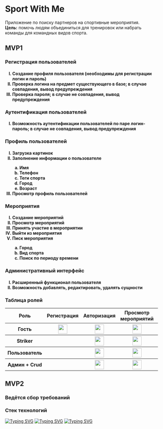 <h1>Sport With Me</h1>
Приложение по поиску партнеров на спортивные мероприятия.<br>
<b>Цель:</b> помочь людям объединиться для тренировок или набрать команды для командных видов спорта. 

<h2>MVP1</h2>
<h3>Регистрация пользователей</h3>
  <h4>
  <ol type="I">
    <li>Создание профиля пользователя (необходимы для регистрации логин и пароль)</li>
    <li>Проверка логина на предмет существующего в базе; в случае совпадения, вывод предупреждения</li>
    <li>Проверка пароля; в случае не совпадения, вывод предупреждения</li>
    </ol>
    </h4>
<h3>Аутентификация пользователей</h3>
 <h4>
   <ol type="I">
    <li>Возможность аутентификации пользователей по паре логин-пароль; в случае не совпадения, вывод предупреждения</li>
    </ol>
</h4>
<h3>Профиль пользователей</h3>
  <h4>
    <ol type="I">
    <li>Загрузка картинок</li>
    <li>Заполнение информации о пользователе</li>
      <ol type="a">
      <li>Имя</li>
      <li>Телефон</li>
      <li>Теги спорта</li>
      <li>Город</li>
      <li>Возраст</li>
      </ol>
    <li>Просмотр профиль пользователей</li>
    </ol>
  </h4>
<h3>Мероприятия</h3>
  <h4>
  <ol type="I">
    <li>Создание мероприятий</li>
    <li>Просмотр мероприятий</li>
    <li>Принять участие в мероприятии</li>
    <li>Выйти из мероприятия</li>
    <li>Писк мероприятия</li>
    <ol type="a">
      <li>Город</li>
      <li>Вид спорта</li>
      <li>Поиск по периоду времени</li>
      </ol>
    </ol>
  </h4>
<h3>Административный интерфейс</h3>
  <h4>
  <ol type="I">
    <li>Расширенный функционал пользователя</li>
    <li>Возможность добавлять, редактировать, удалять сущности</li>
    </ol>
  </h4>
<h3>Таблица ролей</h3>  
<table>
<tr>
<th>Роль</th>
<th>Регистрация</th>
<th>Авторизация</th>
<th>Просмотр мероприятий</th>
<th>Поиск мероприятий</th>
<th>Профиль</th>
<th>Регистрация мероприятия</th>
<th>Участие в мероприятии</th>  
</tr>
<tr>
<th>Гость</th>
<th><img src="https://user-images.githubusercontent.com/97876403/230770711-cad3f005-3622-473e-86bc-29d3cb9a5426.png" width="30"/></th>
<th><img src="https://user-images.githubusercontent.com/97876403/230770711-cad3f005-3622-473e-86bc-29d3cb9a5426.png" width="30"/></th>
<th><img src="https://user-images.githubusercontent.com/97876403/230770711-cad3f005-3622-473e-86bc-29d3cb9a5426.png" width="30"/></th>
<th><img src="https://user-images.githubusercontent.com/97876403/230770711-cad3f005-3622-473e-86bc-29d3cb9a5426.png" width="30"/></th>
<th><img src"https://user-images.githubusercontent.com/97876403/230770987-54a563e8-d2ec-432a-befe-9d8e2a94b4e3.jpg" width="30"/></th>
<th></th>
<th></th>  
</tr>
<tr>
<th>Striker</th>
<th></th>
<th><img src="https://user-images.githubusercontent.com/97876403/230770711-cad3f005-3622-473e-86bc-29d3cb9a5426.png" width="30"/></th>
<th><img src="https://user-images.githubusercontent.com/97876403/230770711-cad3f005-3622-473e-86bc-29d3cb9a5426.png" width="30"/></th>
<th><img src="https://user-images.githubusercontent.com/97876403/230770711-cad3f005-3622-473e-86bc-29d3cb9a5426.png" width="30"/></th>
<th><img src="https://user-images.githubusercontent.com/97876403/230770711-cad3f005-3622-473e-86bc-29d3cb9a5426.png" width="30"/></th>
<th></th>
<th><img src="https://user-images.githubusercontent.com/97876403/230770711-cad3f005-3622-473e-86bc-29d3cb9a5426.png" width="30"/></th>
</tr>
<tr>
<th>Пользователь</th>
<th></th>
<th><img src="https://user-images.githubusercontent.com/97876403/230770711-cad3f005-3622-473e-86bc-29d3cb9a5426.png" width="30"/></th>
<th><img src="https://user-images.githubusercontent.com/97876403/230770711-cad3f005-3622-473e-86bc-29d3cb9a5426.png" width="30"/></th>
<th><img src="https://user-images.githubusercontent.com/97876403/230770711-cad3f005-3622-473e-86bc-29d3cb9a5426.png" width="30"/></th>
<th><img src="https://user-images.githubusercontent.com/97876403/230770711-cad3f005-3622-473e-86bc-29d3cb9a5426.png" width="30"/></th>
<th><img src="https://user-images.githubusercontent.com/97876403/230770711-cad3f005-3622-473e-86bc-29d3cb9a5426.png" width="30"/></th>
<th><img src="https://user-images.githubusercontent.com/97876403/230770711-cad3f005-3622-473e-86bc-29d3cb9a5426.png" width="30"/></th>
</tr>
<tr>
<th>Админ + Crud</th>
<th></th>
<th><img src="https://user-images.githubusercontent.com/97876403/230770711-cad3f005-3622-473e-86bc-29d3cb9a5426.png" width="30"/></th>
<th><img src="https://user-images.githubusercontent.com/97876403/230770711-cad3f005-3622-473e-86bc-29d3cb9a5426.png" width="30"/></th>
<th><img src="https://user-images.githubusercontent.com/97876403/230770711-cad3f005-3622-473e-86bc-29d3cb9a5426.png" width="30"/></th>
<th><img src="https://user-images.githubusercontent.com/97876403/230770711-cad3f005-3622-473e-86bc-29d3cb9a5426.png" width="30"/></th>
<th><img src="https://user-images.githubusercontent.com/97876403/230770711-cad3f005-3622-473e-86bc-29d3cb9a5426.png" width="30"/></th>
<th><img src="https://user-images.githubusercontent.com/97876403/230770711-cad3f005-3622-473e-86bc-29d3cb9a5426.png" width="30"/></th>
</tr>
</table>
  
<h2>MVP2</h2>
<h3>Ведётся сбор требований</h3>

<h3>Стек технологий</h3>

[![Typing SVG](https://readme-typing-svg.herokuapp.com?color=%2336BCF7&lines=Spring/Springboot+Security+Thymeleaf)](https://git.io/typing-svg)
[![Typing SVG](https://readme-typing-svg.herokuapp.com?color=%2336BCF7&lines=Bootstrap+PostgreSQL+Hibernate)](https://git.io/typing-svg)
[![Typing SVG](https://readme-typing-svg.herokuapp.com?color=%2336BCF7&lines=HTML/CSS/JS+Lombok+Maven)](https://git.io/typing-svg)
